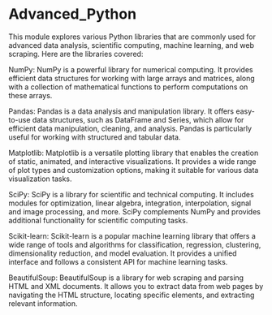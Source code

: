 # Advanced_Python
This module explores various Python libraries that are commonly used for advanced data analysis, scientific computing, machine learning, and web scraping. Here are the libraries covered:

NumPy: NumPy is a powerful library for numerical computing. It provides efficient data structures for working with large arrays and matrices, along with a collection of mathematical functions to perform computations on these arrays.

Pandas: Pandas is a data analysis and manipulation library. It offers easy-to-use data structures, such as DataFrame and Series, which allow for efficient data manipulation, cleaning, and analysis. Pandas is particularly useful for working with structured and tabular data.

Matplotlib: Matplotlib is a versatile plotting library that enables the creation of static, animated, and interactive visualizations. It provides a wide range of plot types and customization options, making it suitable for various data visualization tasks.

SciPy: SciPy is a library for scientific and technical computing. It includes modules for optimization, linear algebra, integration, interpolation, signal and image processing, and more. SciPy complements NumPy and provides additional functionality for scientific computing tasks.

Scikit-learn: Scikit-learn is a popular machine learning library that offers a wide range of tools and algorithms for classification, regression, clustering, dimensionality reduction, and model evaluation. It provides a unified interface and follows a consistent API for machine learning tasks.

BeautifulSoup: BeautifulSoup is a library for web scraping and parsing HTML and XML documents. It allows you to extract data from web pages by navigating the HTML structure, locating specific elements, and extracting relevant information.
